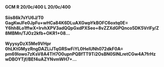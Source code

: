 #### GCM R 20/0c/400 L 20/0c/400
**Siis86k7sYU6J/T0**<br/>**GagKwJFe0JpFu+wHCa84K6DLuAXGwpYkBOFC6oxtq0E=**<br/>**Y6hh8Lo1ffwX+IrvhXPV3adQQpGxdPXSeo+8vZZXdGPQnco5DK5VrlFy/Z8MBMn/TJOz2kfb+OKR1+08...**<br/><br/>
**WyysyDzX5Me9VHpr**<br/>**0hLKtGMyzRngDAZLiJTqGRSwFiYL0HelUNh072dkF0A=**<br/>**pm69Iowo7zKsV8A4TH7O0upnPQBfTT9Ti2OsBN0SINLretCGw4A7frHzwDBOYTjf/BEf4uAZYNvmWH7+...**